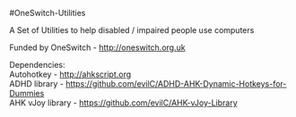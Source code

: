 #OneSwitch-Utilities

A Set of Utilities to help disabled / impaired people use computers

Funded by OneSwitch - http://oneswitch.org.uk

Dependencies:   
Autohotkey - http://ahkscript.org  
ADHD library - https://github.com/evilC/ADHD-AHK-Dynamic-Hotkeys-for-Dummies   
AHK vJoy library - https://github.com/evilC/AHK-vJoy-Library
